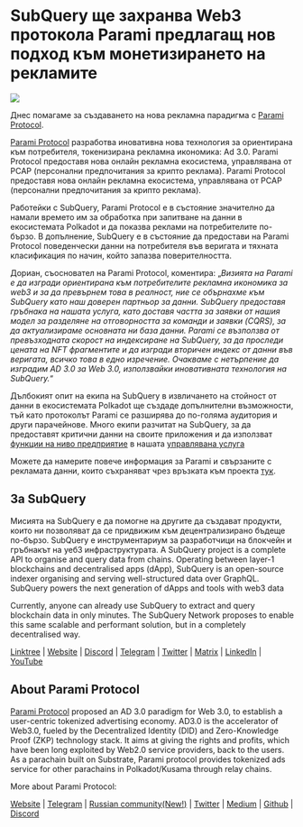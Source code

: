 # SubQuery ще захранва Web3 протокола Parami предлагащ нов подход към монетизирането на рекламите

![](https://miro.medium.com/max/1400/0*KecAkD8Wy23HEm3b)

Днес помагаме за създаването на нова рекламна парадигма с [Parami Protocol](https://parami.io/).

[Parami Protocol](https://parami.io/) разработва иновативна нова технология за ориентирана към потребителя, токенизирана рекламна икономика: Ad 3.0. Parami Protocol предоставя нова онлайн рекламна екосистема, управлявана от PCAP (персонални предпочитания за крипто реклама). Parami Protocol предоставя нова онлайн рекламна екосистема, управлявана от PCAP (персонални предпочитания за крипто реклама).

Работейки с SubQuery, Parami Protocol е в състояние значително да намали времето им за обработка при запитване на данни в екосистемата Polkadot и да показва реклами на потребителите по-бързо. В допълнение, SubQuery е в състояние да предостави на Parami Protocol поведенчески данни на потребителя във веригата и тяхната класификация по начин, който запазва поверителността.

Дориан, съосновател на Parami Protocol, коментира: „_Визията на Parami е да изгради ориентирана към потребителите рекламна икономика за web3 и за да превърнем това в реалност, ние се обърнахме към SubQuery като наш доверен партньор за данни. SubQuery предоставя гръбнака на нашата услуга, като доставя частта за заявки от нашия модел за разделяне на отговорността за команди и заявки (CQRS), за да актуализираме основната ни база данни. Parami се възползва от превъзходната скорост на индексиране на SubQuery, за да проследи цената на NFT фрагментите и да изгради вторичен индекс от данни във веригата, всичко това в едно изречение. Очакваме с нетърпение да изградим AD 3.0 за Web 3.0, използвайки иновативната технология на SubQuery._“

Дълбокият опит на екипа на SubQuery в извличането на стойност от данни в екосистемата Polkadot ще създаде допълнителни възможности, тъй като протоколът Parami се разширява до по-голяма аудитория и други парачейнове. Много екипи разчитат на SubQuery, за да предоставят критични данни на своите приложения и да използват [функции на ниво предприятие](https://blog.subquery.network/blogs/20211228-enterprise-hosted.html) в нашата [управлявана услуга](https://project.subquery.network/)

Можете да намерите повече информация за Parami и свързаните с рекламата данни, които съхраняват чрез връзката към проекта [тук](https://github.com/parami-protocol/parami-scanner).

## За SubQuery

Мисията на SubQuery е да помогне на другите да създават продукти, които ни позволяват да се придвижим към децентрализирано бъдеще по-бързо. SubQuery е инструментариум за разработчици на блокчейн и гръбнакът на уеб3 инфраструктурата. A SubQuery project is a complete API to organise and query data from chains. Operating between layer-1 blockchains and decentralised apps (dApp), SubQuery is an open-source indexer organising and serving well-structured data over GraphQL. SubQuery powers the next generation of dApps and tools with web3 data

Currently, anyone can already use SubQuery to extract and query blockchain data in only minutes. The SubQuery Network proposes to enable this same scalable and performant solution, but in a completely decentralised way.

[Linktree](https://linktr.ee/subquerynetwork) | [Website](https://subquery.network/) | [Discord](https://discord.com/invite/78zg8aBSMG) | [Telegram](https://t.me/subquerynetwork) | [Twitter](https://twitter.com/subquerynetwork) | [Matrix](https://matrix.to/#/#subquery:matrix.org) | [LinkedIn](https://www.linkedin.com/company/subquery) | [YouTube](https://www.youtube.com/channel/UCi1a6NUUjegcLHDFLr7CqLw)

## About Parami Protocol

[Parami Protocol](https://parami.io/) proposed an AD 3.0 paradigm for Web 3.0, to establish a user-centric tokenized advertising economy. AD3.0 is the accelerator of Web3.0, fueled by the Decentralized Identity (DID) and Zero-Knowledge Proof (ZKP) technology stack. It aims at giving the rights and profits, which have been long exploited by Web2.0 service providers, back to the users. As a parachain built on Substrate, Parami protocol provides tokenized ads service for other parachains in Polkadot/Kusama through relay chains.

More about Parami Protocol:

[Website](https://parami.io/) | [Telegram]() | [Russian community(New!)](https://t.me/ParamiProtocolRU) | [Twitter](https://twitter.com/paramiprotocol) | [Medium](https://paramiprotocol.medium.com/) | [Github](https://github.com/parami-protocol) | [Discord](https://discord.gg/bxFuekgvYJ)
